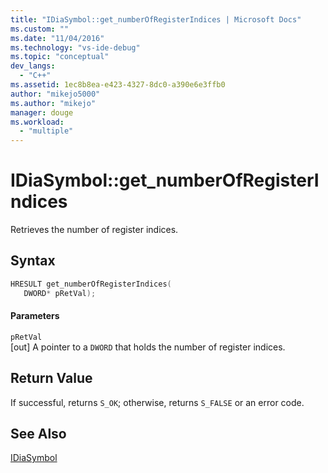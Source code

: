 ```yaml
---
title: "IDiaSymbol::get_numberOfRegisterIndices | Microsoft Docs"
ms.custom: ""
ms.date: "11/04/2016"
ms.technology: "vs-ide-debug"
ms.topic: "conceptual"
dev_langs: 
  - "C++"
ms.assetid: 1ec8b8ea-e423-4327-8dc0-a390e6e3ffb0
author: "mikejo5000"
ms.author: "mikejo"
manager: douge
ms.workload: 
  - "multiple"
---
```

# IDiaSymbol::get_numberOfRegisterIndices
Retrieves the number of register indices.  
  
## Syntax  
  
```C++  
HRESULT get_numberOfRegisterIndices(   
   DWORD* pRetVal);  
```  
  
#### Parameters  
 `pRetVal`  
 [out] A pointer to a `DWORD` that holds the number of register indices.  
  
## Return Value  
 If successful, returns `S_OK`; otherwise, returns `S_FALSE` or an error code.  
  
## See Also  
 [IDiaSymbol](../../debugger/debug-interface-access/idiasymbol.md)